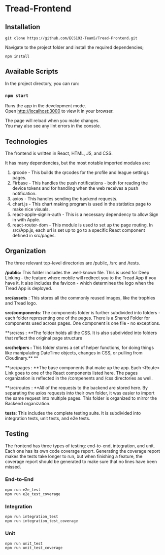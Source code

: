 # Tread-Frontend


## Installation


```
git clone https://github.com/ECS193-Team5/Tread-Frontend.git
```


Navigate to the project folder and install the required dependencies;


```
npm install
```

## Available Scripts

In the project directory, you can run:

### `npm start`

Runs the app in the development mode.\
Open [http://localhost:3000](http://localhost:3000) to view it in your browser.

The page will reload when you make changes.\
You may also see any lint errors in the console.



## Technologies

The frontend is written in React, HTML, JS, and CSS. 

It has many dependencies, but the most notable imported modules are:



1. qrcode - This builds the qrcodes for the profile and league settings pages.
2. Firbase -  This handles the push notifications - both for reading the device tokens and for handling when the web receives a push notification.
3. axios - This handles sending the backend requests.
4. chart.js - This chart making program is used in the statistics page to make nice visuals.
5. react-apple-signin-auth - This is a necessary dependency to allow Sign in with Apple.
6. react-router-dom -  This module is used to set up the page routing. In src/App.js, each url is set up to go to a specific React component defined in src/pages.


## Organization

The three relevant top-level directories are /public, /src and /tests. 

**/public:** This folder includes the .well-known file. This is used for Deep Linking - the feature where mobile will redirect you to the Tread App if you have it. It also includes the favicon - which determines the logo when the Tread App is deployed.

**src/assets** : This stores all the commonly reused images, like the trophies and Tread logo.

**src/components**: The components folder is further subdivided into folders - each folder representing one of the pages. There is a Shared Folder for components used across pages. One component is one file - no exceptions. 

**src/css : **The folder holds all the CSS. It is also subdivided into folders that reflect the original page structure

**src/helpers :** This folder stores a set of helper functions, for doing things like manipulating DateTime objects, changes in CSS, or pulling from Cloudinary.** **

**src/pages : **The base components that make up the app. Each &lt;Route> Link goes to one of the React components listed here. The pages organization is reflected in the /compenents and /css directories as well.

**src/routes : **All of the requests to the backend are stored here. By separating the axios requests into their own folder, it was easier to import the same request into multiple pages. This folder is organized to mirror the Backend organization.

**tests**: This includes the complete testing suite. It is subdivided into integration tests, unit tests, and e2e tests. 


## **Testing**

The frontend has three types of testing: end-to-end, integration, and unit. Each one has its own code coverage report. Generating the coverage report makes the tests take longer to run, but when finishing a feature, the coverage report should be generated to make sure that no lines have been missed.


### **End-to-End**


```
npm run e2e_test
npm run e2e_test_coverage
```



### Integration


```
npm run integration_test
npm run integration_test_coverage
```



### Unit


```
npm run unit_test
npm run unit_test_coverage
```
